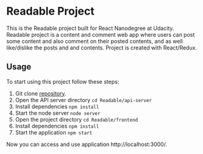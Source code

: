 # Readable Project

This is the Readable project built for React Nanodegree at Udacity.
Readable project is a content and comment web app where users can post some content and also comment on their posted contents, and as well like/dislike the posts and and contents.
Project is created with React/Redux.

## Usage

To start using this project follow these steps:

1. Git clone [repository](https://github.com/Sangsom/Readable.git).
2. Open the API server directory `cd Readable/api-server`
3. Install dependencies `npm install`
4. Start the node server `node server`
5. Open the project directory `cd Readable/frontend`
6. Install dependencies `npm install`
7. Start the application `npm start`

Now you can access and use application http://localhost:3000/.
